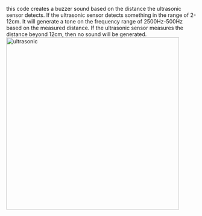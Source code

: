 this code creates a buzzer sound based on the distance the ultrasonic sensor detects. 
If the ultrasonic sensor detects something in the range of 2-12cm.
It will generate a tone on the frequency range of 2500Hz-500Hz based on the measured distance.
If the ultrasonic sensor measures the distance beyond 12cm, then no sound will be generated.
<img width="458" alt="ultrasonic" src="https://github.com/user-attachments/assets/57462315-fbe6-479d-8c14-21b81d475c09" />
